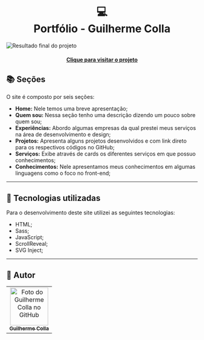 <h1 align="center">
  💻<br>Portfólio - Guilherme Colla
</h1>

![Resultado final do projeto](assets/image/preview.png)

<h4 align="center"><a href="">Clique para visitar o projeto</a></h4>

## 📚 Seções

O site é composto por seis seções:

- **Home:** Nele temos uma breve apresentação;
- **Quem sou:** Nessa seção tenho uma descrição dizendo um pouco sobre quem sou;
- **Experiências:** Abordo algumas empresas da qual prestei meus serviços na área de desenvolvimento e design;
- **Projetos:** Apresenta alguns projetos desenvolvidos e com link direto para os respectivos códigos no GitHub;
- **Serviços:** Exibe através de cards os diferentes serviços em que possuo conhecimentos;
- **Conhecimentos:** Nele apresentamos meus conhecimentos em algumas linguagens como o foco no front-end;

---

## 💼 Tecnologias utilizadas

Para o desenvolvimento deste site utilizei as seguintes tecnologias:

- HTML;
- Sass;
- JavaScript;
- ScrollReveal;
- SVG Inject;

---

<h2>🦄 Autor</h2>

<table>
  <tr>
    <td align="center">
      <a href="https://github.com/guicolla">
        <img src="https://avatars.githubusercontent.com/u/28612713" width="100px;" alt="Foto do Guilherme Colla no GitHub"/><br>
        <sub>
          <b>Guilherme Colla</b>
        </sub>
      </a>
    </td>
  </tr>
</table>
